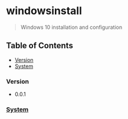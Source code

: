 # windowsinstall
> Windows 10 installation and configuration

## Table of Contents
* [Version](#version)
* [System](#system)

### Version
* 0.0.1

### [System]()
